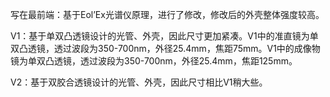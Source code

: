 写在最前端：基于Eol’Ex光谱仪原理，进行了修改，修改后的外壳整体强度较高。

V1：基于单双凸透镜设计的光管、外壳，因此尺寸更加紧凑。V1中的准直镜为单双凸透镜，透过波段为350-700nm，外径25.4mm，焦距75mm。V1中的成像物镜为单双凸透镜，透过波段为350-700nm，外径25.4mm，焦距125mm。

V2：基于双胶合透镜设计的光管、外壳，因此尺寸相比V1稍大些。
